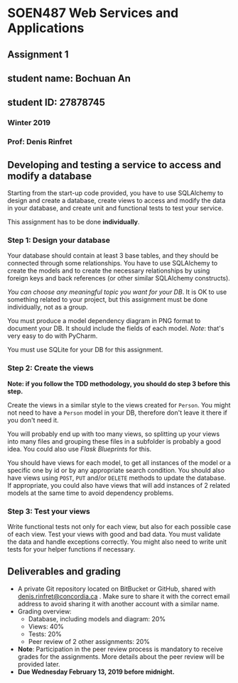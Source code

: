 # SOEN487 Web Services and Applications
## Assignment 1
## student name: Bochuan An
## student ID: 27878745
### Winter 2019
### Prof: Denis Rinfret

## Developing and testing a service to access and modify a database

Starting from the start-up code provided, you have to use SQLAlchemy
to design and create a database, create views to access and modify
the data in your database, and create unit and functional tests to
test your service.

This assignment has to be done __individually__.

### Step 1: Design your database

Your database should contain at least 3 base tables, and they should be
connected through some relationships. You have to use SQLAlchemy to
create the models and to create the necessary relationships by using
foreign keys and back references (or other similar SQLAlchemy constructs).

_You can choose any meaningful topic you want for your DB_.
It is OK to use something related to your project, but this assignment
must be done individually, not as a group.

You must produce a model dependency diagram in PNG format to document
your DB. It should include the fields of each model.
_Note_: that's very easy to do with PyCharm.

You must use SQLite for your DB for this assignment.

### Step 2: Create the views

__Note: if you follow the TDD methodology, you should do step 3 before
this step.__

Create the views in a similar style to the views created for `Person`.
You might not need to have a `Person` model in your DB, therefore
don't leave it there if you don't need it.

You will probably end up with too many views, so splitting up your
views into many files and grouping these files in a subfolder is
probably a good idea. You could also use _Flask Blueprints_ for this.

You should have views for each model, to get all instances of the model
or a specific one by id or by any appropriate search condition. You
should also have views using `POST`, `PUT` and/or `DELETE` methods to update
the database. If appropriate, you could also have views that will add
instances of 2 related models at the same time to avoid dependency
problems.

### Step 3: Test your views

Write functional tests not only for each view, but also for each possible
case of each view. Test your views with good and bad data. You must
validate the data and handle exceptions correctly. You might also need
to write unit tests for your helper functions if necessary.

## Deliverables and grading

- A private Git repository located on BitBucket or GitHub, shared with
denis.rinfret@concordia.ca . Make sure to share it with the correct
email address to avoid sharing it with another account with a similar
name.
- Grading overview:
    - Database, including models and diagram: 20%
    - Views: 40%
    - Tests: 20%
    - Peer review of 2 other assignments: 20%
- __Note__: Participation in the peer review process is mandatory to
receive grades for the assignments. More details about the peer review
will be provided later.
- __Due Wednesday February 13, 2019 before midnight.__
